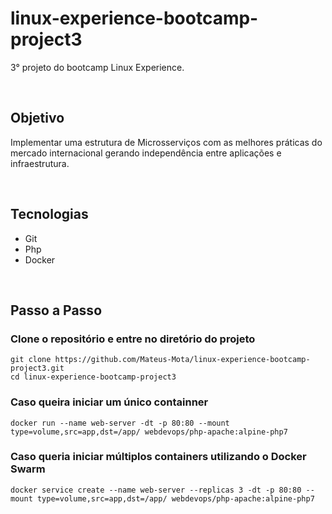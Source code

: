 # linux-experience-bootcamp-project3

3° projeto do bootcamp Linux Experience.

<br>

## Objetivo

Implementar uma estrutura de Microsserviços com as melhores práticas do mercado internacional gerando independência entre aplicações e infraestrutura.

<br>

## Tecnologias

- Git
- Php
- Docker

<br>

## Passo a Passo

### Clone o repositório e entre no diretório do projeto
~~~shell
git clone https://github.com/Mateus-Mota/linux-experience-bootcamp-project3.git
cd linux-experience-bootcamp-project3
~~~

### Caso queira iniciar um único containner
~~~shell
docker run --name web-server -dt -p 80:80 --mount type=volume,src=app,dst=/app/ webdevops/php-apache:alpine-php7
~~~

### Caso queria iniciar múltiplos containers utilizando o Docker Swarm
~~~shell
docker service create --name web-server --replicas 3 -dt -p 80:80 --mount type=volume,src=app,dst=/app/ webdevops/php-apache:alpine-php7
~~~
